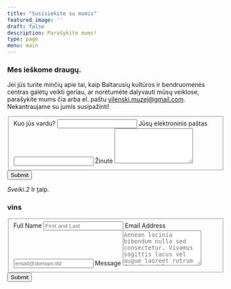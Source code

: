 ```yaml
---
title: "Susisiekite su mumis"
featured_image: ''
draft: false
description: Parašykite mums!
type: page
menu: main
---
```


### Mes ieškome draugų.

Jei jūs turite minčių apie tai, kaip Baltarusių kultūros ir bendruomenės centras galėtų veikti geriau, ar norėtumėte dalyvauti mūsų veiklose, parašykite mums čia arba el. paštu vilenski.muzej@gmail.com. Nekantraujame su jumis susipažinti!

<form id="fs-frm" name="simple-contact-form" accept-charset="utf-8" action="https://formspree.io/f/{form_id}" method="post">
  <fieldset id="fs-frm-inputs">
    <label for="full-name">Kuo jūs vardu?</label>
    <input type="text" name="name" id="full-name" placeholder required="">
    <label for="email-address">Jūsų elektroninis paštas</label>
    <input type="email" name="_replyto" id="email-address" placeholder required="">
    <label for="message">Žinutė</label>
    <textarea rows="5" name="message" id="message" placeholder required=""></textarea>
    <input type="hidden" name="_subject" id="email-subject" value="Contact Form Submission">
  </fieldset>
  <input type="submit" value="Submit">
</form>

<em>Sveiki.<super>2</super></em> Ir <u>t</u>aip.
<h3>vins</h3>
<form id="fs-frm" name="simple-contact-form" accept-charset="utf-8" action="https://formspree.io/f/{form_id}" method="post">
  <fieldset id="fs-frm-inputs">
    <label for="full-name">Full Name</label>
    <input type="text" name="name" id="full-name" placeholder="First and Last" required="">
    <label for="email-address">Email Address</label>
    <input type="email" name="_replyto" id="email-address" placeholder="email@domain.tld" required="">
    <label for="message">Message</label>
    <textarea rows="5" name="message" id="message" placeholder="Aenean lacinia bibendum nulla sed consectetur. Vivamus sagittis lacus vel augue laoreet rutrum faucibus dolor auctor. Donec ullamcorper nulla non metus auctor fringilla nullam quis risus." required=""></textarea>
    <input type="hidden" name="_subject" id="email-subject" value="Contact Form Submission">
  </fieldset>
  <input type="submit" value="Submit">
</form>